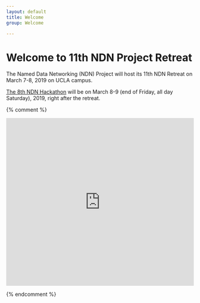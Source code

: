 ```yaml
---
layout: default
title: Welcome
group: Welcome

---
```


# Welcome to 11th NDN Project Retreat

The Named Data Networking (NDN) Project will host its 11th NDN Retreat on March 7-8, 2019 on UCLA campus.

[The 8th NDN Hackathon](http://8th-ndn-hackathon.named-data.net/) will be on March 8-9 (end of Friday, all day Saturday), 2019, right after the retreat.

{% comment %}

<iframe src="https://www.google.com/maps/embed?pb=!1m14!1m8!1m3!1d1796.6777910584647!2d-80.3743122!3d25.7588161!3m2!1i1024!2i768!4f13.1!3m3!1m2!1s0x88d9bf2e35f85a87%3A0x921d9a204fdb38fa!2sSchool+of+Computing+and+Information+Sciences+(SCIS)!5e0!3m2!1sen!2sus!4v1526079399358" width="100%" height="450" frameborder="0" style="border:0" allowfullscreen></iframe>

{% endcomment %}
